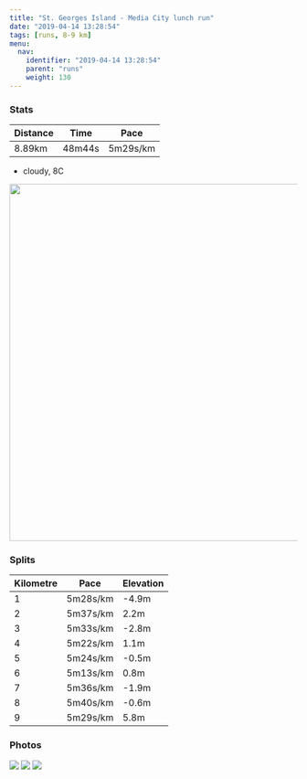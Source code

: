 ```yaml
---
title: "St. Georges Island - Media City lunch run"
date: "2019-04-14 13:28:54"
tags: [runs, 8-9 km]
menu:
  nav:
    identifier: "2019-04-14 13:28:54"
    parent: "runs"
    weight: 130
---
```


### Stats

| Distance | Time | Pace |
|----------|------|------|
|8.89km|48m44s|5m29s/km|

- cloudy, 8C

<img src='https://maps.googleapis.com/maps/api/staticmap?maptype=terrain&path=enc:gqjeIpyyLpGbK~EdArNdZzGb_@tBx^mAfAk@zLuEMyMbz@sC`JaEmAsD|N}F_DoGfO_DgFsDcYaGiSAq^jCwHxDvCpKzp@vO_ATgGqDc\bDuFAyByDmQtNwDrAmYq@_GyC}FpCmFyN_[wEyP&key=AIzaSyBPVQ_iynBzLujdhfLzy8Z-5zczbktE55k&size=800x800&scale=2&markers=color:yellow|label:S|53.47108,-2.26729&markers=color:green|label:F|53.47192000000001,-2.2680900000000004' width='625' />

### Splits

| Kilometre | Pace | Elevation |
|------|------|-----------|
|1|5m28s/km|-4.9m|
|2|5m37s/km|2.2m|
|3|5m33s/km|-2.8m|
|4|5m22s/km|1.1m|
|5|5m24s/km|-0.5m|
|6|5m13s/km|0.8m|
|7|5m36s/km|-1.9m|
|8|5m40s/km|-0.6m|
|9|5m29s/km|5.8m|

### Photos
<img src='https://dgtzuqphqg23d.cloudfront.net/Jy4VsXup9MPis-EY6UcGkVq9ZlW7GAUPu4UquL6fU7I-576x768.jpg'>

<img src='https://dgtzuqphqg23d.cloudfront.net/0E6cznq1jyhOgnZd4A8PyUdR7WZhx-arObeBPB05SAE-576x768.jpg'>

<img src='https://dgtzuqphqg23d.cloudfront.net/qkz9RNdXlMZInTvi_j9Tt96vc1VhWcWfmFbTo9eBSzA-576x768.jpg'>
